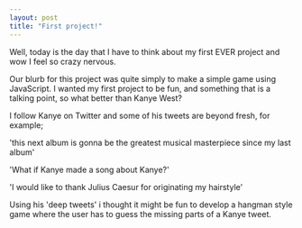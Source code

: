 ```yaml
---
layout: post
title: "First project!"
---
```


Well, today is the day that I have to think about my first EVER project and wow I feel so crazy nervous.

Our blurb for this project was  quite simply to make a simple game using JavaScript. I wanted my first project to be fun, and something that is a talking point, so what better than Kanye West?

I follow Kanye on Twitter and some of his tweets are beyond fresh, for example;

'this next album is gonna be the greatest musical masterpiece since my last album'

'What if Kanye made a song about Kanye?'

'I would like to thank Julius Caesur for originating my hairstyle'

Using his 'deep tweets' i thought it might be fun to develop a hangman style game where the user has to guess the missing parts of a Kanye tweet.
